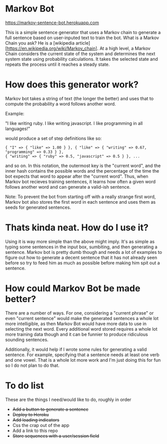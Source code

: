 # Markov Bot

https://markov-sentence-bot.herokuapp.com

This is a simple sentence generator that uses a Markov chain to generate a full
sentence based on user-inputed text to train the bot. What is a Markov Chain
you ask? He is a [wikipedia article][https://en.wikipedia.org/wiki/Markov_chain].
At a high level, a Markov Chain considers the current state of the system and 
determines the next system state using probability calculations. It takes the
selected state and repeats the process until it reaches a steady state.

# How does this generator work?

Markov bot takes a string of text (the longer the better) and uses that to
compute the probability a word follows another word. 

Example:

"I like writing ruby. I like writing javascript. I like programming in all languages!"

would produce a set of step definitions like so:

```
{ "I" => { "like" => 1.00 } }, { "like" => { "writing" => 0.67, "programming" => 0.33 } },
{ "writing" => { "ruby" => 0.5, "javascript" => 0.5 } }, ...
```

and so on. In this notation, the outermost key is the "current word", and the inner hash
contains the possible words and the percentage of the time the bot expects that
word to appear after the "current word". Thus, when Markov bot recieves training sentences,
it learns how often a given word follows another word and can generate a valid-ish
sentence. 

Note: To prevent the bot from starting off with a really strange first word, 
Markov bot also stores the first word in each sentence and uses them as seeds for
generated sentences.

# Thats kinda neat. How do I use it?

Using it is way more simple than the above might imply. It's as simple as typing
some sentences in the input box, sumbiting, and then generating a sentence.
Markov bot is pretty dumb though and needs a lot of examples to figure out how to
generate a decent sentence that it has not already seen before so try to feed him
as much as possible before making him spit out a sentence.

# How could Markov Bot be made better? 

There are a number of ways. For one, considering a "current phrase" or even "current sentence"
would make the generated sentences a whole lot more intelligible, as then Markov Bot
would have more data to use in selecting the next word. Every additional word stored
requires a whole lot more training data though and it can be funnier to produce
ridiculous sounding sentences.

Additionally, it would help if I wrote some rules for generating a valid sentence.
For example, specifying that a sentence needs at least one verb and one vowel.
That is a whole lot more work and I'm just doing this for fun so I do not plan
to do that.

# To do list

These are the things I need/would like to do, roughly in order

- ~~Add a button to generate a sentence~~
- ~~Deploy to Heroku~~
- ~~Add loading indicators~~
- Css the crap out of the app
- Add a link to this repo
- ~~Store sequences with a user/session field~~

